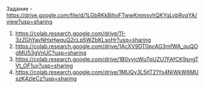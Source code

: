 Задание - https://drive.google.com/file/d/1LGbRKkBjhvFTwwKmmxvhQKYgLybRvqYA/view?usp=sharing
1) https://colab.research.google.com/drive/11-3zZGhYavNHsHwquQ2cLp5WZbKLsoHr?usp=sharing
2) https://colab.research.google.com/drive/1AcXV9DT0pcAG3mfWA_quQOgMU53gVnUC?usp=sharing
3) https://colab.research.google.com/drive/1B0vyjcWuTpUZU7FAfCK9sngTVt_OF1ux?usp=sharing
4) https://colab.research.google.com/drive/1MUQy3L5jtT21Ys4NjWkW6MUszK4zleCz?usp=sharing
